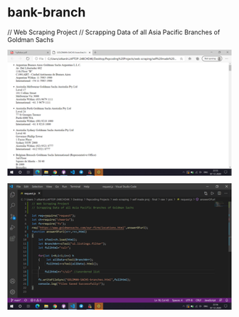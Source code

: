 # bank-branch
// Web Scraping Project
// Scrapping Data of all Asia Pacific Branches of Goldman Sachs

![screenshot](https://raw.githubusercontent.com/utkzas/bank-branch/main/Screenshot%20(898).png)

![screenshot](https://raw.githubusercontent.com/utkzas/bank-branch/main/Screenshot%20(900).png)